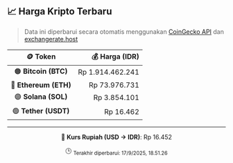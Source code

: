 

<!-- HARGA_KRIPTO -->
## 📈 Harga Kripto Terbaru

> Data ini diperbarui secara otomatis menggunakan [CoinGecko API](https://www.coingecko.com/) dan [exchangerate.host](https://exchangerate.host/)

<div align="center">

| 🪙 Token | 💰 Harga (IDR) |
|:------:|---------------:|
| 🟠 **Bitcoin (BTC)**   | Rp 1.914.462.241 |
| 🔵 **Ethereum (ETH)**  | Rp 73.976.731 |
| 🟣 **Solana (SOL)**    | Rp 3.854.101 |
| 🟢 **Tether (USDT)**   | Rp 16.462 |

---

💱 **Kurs Rupiah (USD → IDR)**: Rp 16.452

🕒 <sub>Terakhir diperbarui: 17/9/2025, 18.51.26</sub>

</div>
<!-- /HARGA_KRIPTO -->